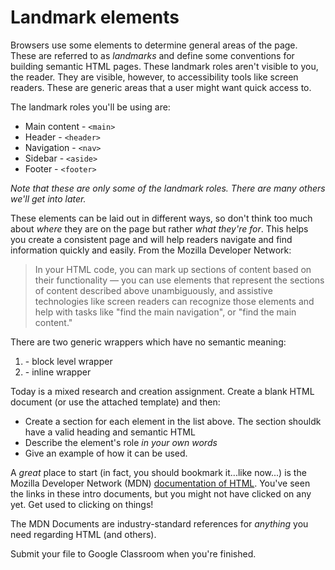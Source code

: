 # Landmark elements

Browsers use some elements to determine general areas of the page. These are referred to as _landmarks_ and define some conventions for building semantic HTML pages. These landmark roles aren't visible to you, the reader. They are visible, however, to accessibility tools like screen readers. These are generic areas that a user might want quick access to.

The landmark roles you'll be using are:

- Main content - `<main>`
- Header - `<header>`
- Navigation - `<nav>`
- Sidebar - `<aside>`
- Footer - `<footer>`

_Note that these are only some of the landmark roles. There are many others we'll get into later._

These elements can be laid out in different ways, so don't think too much about _where_ they are on the page but rather _what they're for_. This helps you create a consistent page and will help readers navigate and find information quickly and easily. From the Mozilla Developer Network:

> In your HTML code, you can mark up sections of content based on their functionality — you can use elements that represent the sections of content described above unambiguously, and assistive technologies like screen readers can recognize those elements and help with tasks like "find the main navigation", or "find the main content."

There are two generic wrappers which have no semantic meaning:

1. <div> - block level wrapper
2. <span> - inline wrapper

Today is a mixed research and creation assignment. Create a blank HTML document (or use the attached template) and then:

- Create a section for each element in the list above. The section shouldk have a valid heading and semantic HTML
- Describe the element's role _in your own words_
- Give an example of how it can be used.

A _great_ place to start (in fact, you should bookmark it...like now...) is the Mozilla Developer Network (MDN) [documentation of HTML](https://developer.mozilla.org/en-US/docs/Web/HTML/Element). You've seen the links in these intro documents, but you might not have clicked on any yet. Get used to clicking on things!

The MDN Documents are industry-standard references for _anything_ you need regarding HTML (and others).

Submit your file to Google Classroom when you're finished.
